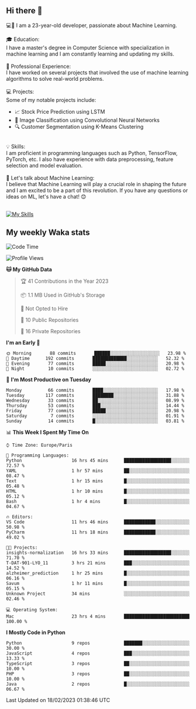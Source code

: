 ## Hi there 👋

💻🤖 I am a 23-year-old developer, passionate about Machine Learning.</br>

🎓 Education:</br>
I have a master's degree in Computer Science with specialization in machine learning and I am constantly learning and updating my skills.
</br></br>
💼 Professional Experience:</br>
I have worked on several projects that involved the use of machine learning algorithms to solve real-world problems.
</br></br>
💻 Projects:</br>
Some of my notable projects include:
</br>
- 📈 Stock Price Prediction using LSTM</br>
- 🤖 Image Classification using Convolutional Neural Networks</br>
- 🔍 Customer Segmentation using K-Means Clustering</br>
</br>
💡 Skills:</br>
I am proficient in programming languages such as Python, TensorFlow, PyTorch, etc. I also have experience with data preprocessing, feature selection and model evaluation.
</br></br>
💬 Let's talk about Machine Learning:</br>
I believe that Machine Learning will play a crucial role in shaping the future and I am excited to be a part of this revolution. If you have any questions or ideas on ML, let's have a chat! 😊
</br></br>

[![My Skills](https://skillicons.dev/icons?i=html,css,docker,express,figma,firebase,graphql,nodejs,react,ts,vue,py,pytorch)](https://skillicons.dev)

## My weekly Waka stats

<!--START_SECTION:waka-->
![Code Time](http://img.shields.io/badge/Code%20Time-3%2C399%20hrs%2015%20mins-blue)

![Profile Views](http://img.shields.io/badge/Profile%20Views-10-blue)

**🐱 My GitHub Data** 

> 🏆 41 Contributions in the Year 2023
 > 
> 📦 1.1 MB Used in GitHub's Storage 
 > 
> 🚫 Not Opted to Hire
 > 
> 📜 10 Public Repositories 
 > 
> 🔑 16 Private Repositories  
 > 
**I'm an Early 🐤** 

```text
🌞 Morning       88 commits       ██████░░░░░░░░░░░░░░░░░░░   23.98 % 
🌆 Daytime      192 commits       █████████████░░░░░░░░░░░░   52.32 % 
🌃 Evening       77 commits       █████░░░░░░░░░░░░░░░░░░░░   20.98 % 
🌙 Night         10 commits       ░░░░░░░░░░░░░░░░░░░░░░░░░   02.72 % 

```
📅 **I'm Most Productive on Tuesday** 

```text
Monday          66 commits       ████░░░░░░░░░░░░░░░░░░░░░   17.98 % 
Tuesday        117 commits       ████████░░░░░░░░░░░░░░░░░   31.88 % 
Wednesday       33 commits       ██░░░░░░░░░░░░░░░░░░░░░░░   08.99 % 
Thursday        53 commits       ███░░░░░░░░░░░░░░░░░░░░░░   14.44 % 
Friday          77 commits       █████░░░░░░░░░░░░░░░░░░░░   20.98 % 
Saturday         7 commits       ░░░░░░░░░░░░░░░░░░░░░░░░░   01.91 % 
Sunday          14 commits       █░░░░░░░░░░░░░░░░░░░░░░░░   03.81 % 

```


📊 **This Week I Spent My Time On** 

```text
⌚︎ Time Zone: Europe/Paris

💬 Programming Languages: 
Python                   16 hrs 45 mins      ██████████████████░░░░░░░   72.57 % 
YAML                     1 hr 57 mins        ██░░░░░░░░░░░░░░░░░░░░░░░   08.47 % 
Text                     1 hr 15 mins        █░░░░░░░░░░░░░░░░░░░░░░░░   05.48 % 
HTML                     1 hr 10 mins        █░░░░░░░░░░░░░░░░░░░░░░░░   05.12 % 
Bash                     1 hr 4 mins         █░░░░░░░░░░░░░░░░░░░░░░░░   04.67 % 

🔥 Editors: 
VS Code                  11 hrs 46 mins      ████████████░░░░░░░░░░░░░   50.98 % 
PyCharm                  11 hrs 18 mins      ████████████░░░░░░░░░░░░░   49.02 % 

🐱‍💻 Projects: 
insights-normalization   16 hrs 33 mins      ██████████████████░░░░░░░   71.70 % 
T-DAT-901-LYO_11         3 hrs 21 mins       ███░░░░░░░░░░░░░░░░░░░░░░   14.52 % 
alzheimer_prediction     1 hr 25 mins        █░░░░░░░░░░░░░░░░░░░░░░░░   06.16 % 
Savum                    1 hr 11 mins        █░░░░░░░░░░░░░░░░░░░░░░░░   05.15 % 
Unknown Project          34 mins             ░░░░░░░░░░░░░░░░░░░░░░░░░   02.46 % 

💻 Operating System: 
Mac                      23 hrs 4 mins       █████████████████████████   100.00 % 

```

**I Mostly Code in Python** 

```text
Python                   9 repos             ███████░░░░░░░░░░░░░░░░░░   30.00 % 
JavaScript               4 repos             ███░░░░░░░░░░░░░░░░░░░░░░   13.33 % 
TypeScript               3 repos             ██░░░░░░░░░░░░░░░░░░░░░░░   10.00 % 
PHP                      3 repos             ██░░░░░░░░░░░░░░░░░░░░░░░   10.00 % 
Java                     2 repos             █░░░░░░░░░░░░░░░░░░░░░░░░   06.67 % 

```



 Last Updated on 18/02/2023 01:38:46 UTC
<!--END_SECTION:waka-->
